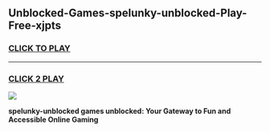 
## Unblocked-Games-spelunky-unblocked-Play-Free-xjpts
<h3>
<a href="https://premium76.site?title=spelunky-unblocked&ref=10A">CLICK TO PLAY</a></h3>
<hr>

<h3>
<a href="https://premium76.site?title=spelunky-unblocked&ref=10A">CLICK 2 PLAY</a>
  
</h3>

<a href="https://premium76.site?title=spelunky-unblocked&ref=10A"><img src="https://clearcache.store/games.png"></a>


**spelunky-unblocked games unblocked: Your Gateway to Fun and Accessible Online Gaming**
